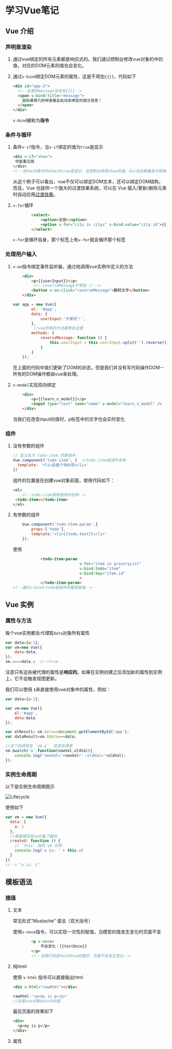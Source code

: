 # 学习Vue笔记

## Vue 介绍

### 声明是渲染

1. 通过vue绑定的所有元素都是响应式的。我们通过控制台修改vue对象的中的值，对应的DOM元素的值也会变化。

2. 通过`v-bind`绑定DOM元素的属性，这是不用加`{{}}`，代码如下

   ```html
   <div id="app-2">
     <!--这里的message没有加{{}}-->
     <span v-bind:title="message">
       鼠标悬停几秒钟查看此处动态绑定的提示信息！
     </span>
   </div>
   ```

   `v-bind`被称为**指令**

### 条件与循环

1. 条件`v-if`指令，当`v-if`绑定的值为`true`是显示

   ```html
   <div v-if="show">
   	你能看见我
   </div>
   <!--当Vue对象中的show为true是显示，在控制台改变show的值，div也会跟着显示和隐藏-->
   ```

   从这个例子可以看出，vue不仅可以绑定DOM文本，还可以绑定DOM结构，而且，Vue 也提供一个强大的过渡效果系统，可以在 Vue 插入/更新/删除元素时自动应用[过渡效果](https://cn.vuejs.org/v2/guide/transitions.html)。

2. `v-for`循环

   ```html
           <select>
               <option>全部</option>
               <option v-for="city in citys" v-bind:value="city.id">{{city.cityName}}</option>
           </select>
   ```

   `v-for`是循环自身，那个标签上有`v-for`就会循环那个标签

### 处理用户输入  

1. `v-on`指令绑定事件监听器，通过他调用vue实例中定义的方法

   ~~~html
       <div>
           <p>{{userInput}}</p>
         	<!--reverseMessage不用加（）-->
           <button v-on:click="reverseMessage">翻转文字</button>
       </div>
   ~~~

   ~~~javascript
   var app = new Vue({
           el: '#app',
           data: {
               userInput:'大家好！',
           },
     		//vue所有的方法都放在这里
           methods: {
               reverseMessage: function () {
                   this.userInput = this.userInput.split('').reverse().join('');
               }
           }
       });
   ~~~

   在上面的代码中我们更新了DOM的状态，但是我们并没有写代码操作DOM--所有的DOM操作都由vue来处理。

2. `v-model`实现双向绑定

   ~~~html
       <div>
           <p>{{learn_v_model}}</p>
           <input type="text" name="name" v-model="learn_v_model" />
       </div>
   ~~~

   当我们在改变input的值时，p标签中的文字也会实时变化

### 组件

1. 没有参数的组件

   ```javascript
   // 定义名为 todo-item 的新组件
   Vue.component('todo-item', {  //todo-item是组件名称
     template: '<li>这是个待办项</li>'
   })	
   ```

   组件的位置是在创建vue对象前面，使用代码如下：

   ```html
   <ol>
       <!--todo-item就是组件的名称-->
   	<todo-item></todo-item>
   </ol>
   ```

2. 有参数的组件

   ~~~javascript
       Vue.component('todo-item-param',{
           props:['todo'],
           template:'<li>{{todo.text}}</li>'
       });
   ~~~

   使用

   ~~~html
               <todo-item-param 
                                v-for="item in groceryList"
                                v-bind:todo="item"    
                                v-bind:key="item.id"  
                                >
               </todo-item-param>
   <!--通过v-bind:todo给组件的属性赋值-->
   ~~~

## Vue 实例

### 属性与方法

每个vue实例都会*代理*其`data`对象所有属性

~~~javascript
var data={a:1};
var vm=new Vue({
	data:data,
});
vm.a===data.a  //->true
~~~

注意只有这些被代理的属性是**响应的**。如果在实例创建之后添加新的属性到实例上，它不会触发视图更新。

我们可以使用 `$`来直接使用vue对象中的属性，例如：

~~~javascript
var data={a:1};

var vm=new Vue({
    el:'#app',
    data:data
});

var elResult= vm.$el===document.getElementById('app');
var dataResult=vm.$data===data;

//这个回调将在 `vm.a`  改变后调用
vm.$watch('a',function(newVal,oldVal){
    console.log('newVal='+newVal+'；oldVal='+oldVal);
});
~~~

### 实例生命周期

以下是实例生命周期图示

![Lifecycle](https://cn.vuejs.org/images/lifecycle.png)

使用如下

```javascript
var vm = new Vue({
  data: {
    a: 1
  },
  //是直接写在vm对象下面的
  created: function () {
    // `this` 指向 vm 实例
    console.log('a is: ' + this.a)
  }
})
// -> "a is: 1"
```

## 模板语法

### 插值

1. 文本

   常见形式“Mustache” 语法（双大括号）

   使用`v-once`指令，可以实现一次性的赋值，当模型的值发生变化时页面不变

   ~~~html
           <p v-once>
               不会变化：{{testOnce}}
           </p>
           <!--当我们改变testOnce的值时，页面不会发生变化-->
   ~~~

2. 纯html

   使用 `v-html` 指令可以直接输出html

   ~~~HTML
   <div v-html="rawHtml"></div>
   ~~~

   ~~~javascript
   rawHtml:'<p>my is p</p>'
   //这是vue对象data中的值
   ~~~

   最后页面的效果如下

   ~~~html
   <div>
     <p>my is p</p>
   </div>
   ~~~

3. 属性

   ​